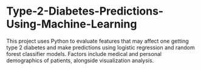 # Type-2-Diabetes-Predictions-Using-Machine-Learning
This project uses Python to evaluate features that may affect one getting type 2 
diabetes and make predictions using logistic regression and random forest classifier models. Factors include medical and personal 
demographics of patients, alongside visualization analysis.
